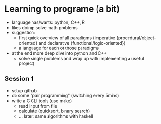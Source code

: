 # Learning to programe (a bit)

* language has/wants: python, C++, R
* likes doing: solve math problems
* suggestion:
  * first quick overview of all paradigms (imperative {procedural/object-oriented} and declarative {functional/logic-oriented})
  * a language for each of those paradigms
* at the end more deep dive into python and C++
  * solve single problems and wrap up with implementing a useful project)

## Session 1

* setup github
* do some "pair programming" (switching every 5mins)
* write a C CLI tools (use make)
  * read input from file
  * calculate (quicksort, binary search)
  * ... later: same algorithms with haskell

